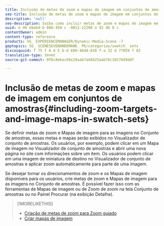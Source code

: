 ```yaml
---
title: Inclusão de metas de zoom e mapas de imagem em conjuntos de amostras
seo-title: Inclusão de metas de zoom e mapas de imagem em conjuntos de amostras
description: 'null'
seo-description: Saiba como incluir metas de zoom e mapas de imagem em Conjuntos de amostras.
uuid: e 46 ebebd-b 086-450 c -9812-22290 a 92 db 8 c
contentOwner: admin
content-type: reference
products: SG_ EXPERIENCEMANAGER/Dynamic-Media-Scene -7
geptopics: SG_ SCENESEVENONDEMAND_ PK/categorias/swatch_ sets
discoiquuid: f 75 f 6 d 5 b-d 689-4640-838 f-a 32 d 77859 f 62
translation-type: tm+mt
source-git-commit: 0f6c8e6ac69e29aab7a48425aab76c10170d9ddf

---
```



# Inclusão de metas de zoom e mapas de imagem em conjuntos de amostras{#including-zoom-targets-and-image-maps-in-swatch-sets}

Se definir metas de zoom e Mapas de imagem para as imagens no Conjunto de amostras, essas metas e mapas serão exibidos no Visualizador de conjunto de amostras. Os usuários, por exemplo, podem clicar em um Mapa de imagem no Visualizador de conjunto de amostras e abrir uma nova página no site com informações sobre um item. Os usuários podem clicar em uma imagem de miniatura de destino no Visualizador de conjunto de amostras e aplicar zoom automaticamente para parte de uma imagem.

Se desejar tornar os direcionamentos de zoom e os Mapas de imagem disponíveis para os usuários, crie metas de zoom e Mapas de imagem para as imagens no Conjunto de amostras. É possível fazer isso com as ferramentas de Mapas de imagem ou de Zoom de zoom na tela Conjunto de amostras ou no Painel Procurar (na exibição Detalhe).

>[!MORELIKETHIS]
>
>* [Criação de metas de zoom para Zoom guiado](creating-zoom-targets-guided-zoom.md#creating_zoom_targets_for_guided_zoom)
>* [Criar mapas de imagem](creating-image-maps.md#creating_image_maps)

